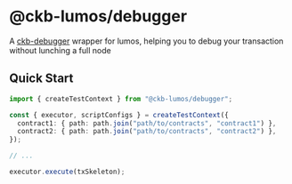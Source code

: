 # @ckb-lumos/debugger

A [ckb-debugger](https://github.com/nervosnetwork/ckb-standalone-debugger) wrapper for lumos,
helping you to debug your transaction without lunching a full node

## Quick Start

```ts
import { createTestContext } from "@ckb-lumos/debugger";

const { executor, scriptConfigs } = createTestContext({
  contract1: { path: path.join("path/to/contracts", "contract1") },
  contract2: { path: path.join("path/to/contracts", "contract2") },
});

// ...

executor.execute(txSkeleton);
```
